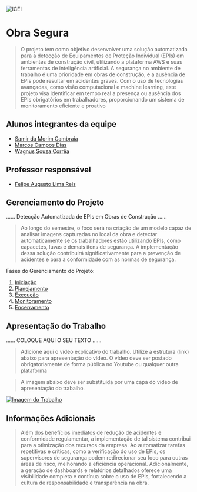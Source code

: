 ![ICEI](images/icei-pucminas.png)

# Obra Segura

> O projeto tem como objetivo desenvolver uma solução automatizada para a detecção
de Equipamentos de Proteção Individual (EPIs) em ambientes de construção civil,
utilizando a plataforma AWS e suas ferramentas de inteligência artificial. A segurança
no ambiente de trabalho é uma prioridade em obras de construção, e a ausência de
EPIs pode resultar em acidentes graves. Com o uso de tecnologias avançadas, como
visão computacional e machine learning, este projeto visa identificar em tempo real a
presença ou ausência dos EPIs obrigatórios em trabalhadores, proporcionando um
sistema de monitoramento eficiente e proativo

## Alunos integrantes da equipe

* [Samir da Morim Cambraia](https://github.com/SamCambraia1)
* [Marcos Campos Dias](https://github.com/Awakened-Redstone)
* [Wagnus Souza Corrêa](https://github.com/Wagnus13)

## Professor responsável

* [Felipe Augusto Lima Reis](https://github.com/falreis)

## Gerenciamento do Projeto

......  Detecção Automatizada de EPIs em Obras de Construção ......

> Ao longo do semestre, o foco será na criação de um modelo capaz de analisar imagens
capturadas no local da obra e detectar automaticamente se os trabalhadores estão
utilizando EPIs, como capacetes, luvas e demais itens de segurança. A implementação
dessa solução contribuirá significativamente para a prevenção de acidentes e para a
conformidade com as normas de segurança.

Fases do Gerenciamento do Projeto:
1. [Iniciação](docs/01-iniciacao)
2. [Planejamento](docs/02-planejamento)
3. [Execução](docs/03-execucao)
4. [Monitoramento](docs/04-monitoramento)
5. [Encerramento](docs/05-encerramento)

## Apresentação do Trabalho

......  COLOQUE AQUI O SEU TEXTO ......

> Adicione aqui o vídeo explicativo do trabalho.
> Utilize a estrutura (link) abaixo para apresentação do vídeo.
> O vídeo deve ser postado obrigatoriamente de forma pública no Youtube ou qualquer outra plataforma 

> A imagem abaixo deve ser substituída por uma capa do vídeo de apresentação do trabalho.

[![Imagem do Trabalho](images/pucminas-video-youtube.jpg)](https://www.youtube.com/watch?v=unq_cZ6NOwk)

## Informações Adicionais

> Além dos benefícios imediatos de redução de acidentes e conformidade regulamentar, a implementação de tal sistema contribui para a otimização dos recursos da empresa. Ao automatizar tarefas repetitivas e críticas, como a verificação do uso de EPIs, os supervisores de segurança podem redirecionar seu foco para outras áreas de risco, melhorando a eficiência operacional. Adicionalmente, a geração de dashboards e relatórios detalhados oferece uma visibilidade completa e contínua sobre o uso de EPIs, fortalecendo a cultura de responsabilidade e transparência na obra.
